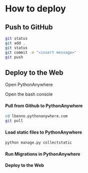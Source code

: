 

# How to deploy

## Push to GitHub


```bash
git status
git add .
git status
git commit -m "<insert message>"
git push
```



## Deploy to the Web
Open PythonAnywhere

Open the bash console 

#### Pull from Github to PythonAnywhere

```bash
cd lbenno.pythonanywhere.com
git pull
```


#### Load static files to PythonAnywhere

```bash
python manage.py collectstatic
```


#### Run Migrations in PythonAnywhere



#### Deploy to the Web